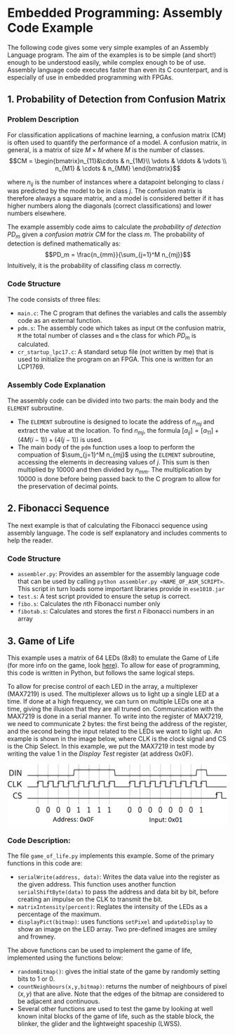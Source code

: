 # Embedded Programming: Assembly Code Example
The following code gives some very simple examples of an Assembly Language program. The aim of the examples is to be simple (and short!) enough to be understood easily, while complex enough to be of use. Assembly language code executes faster than even its C counterpart, and is especially of use in embedded programming with FPGAs.

## 1. Probability of Detection from Confusion Matrix
### Problem Description
For classification applications of machine learning, a confusion matrix (CM) is often used to quantify the performance of a model. A confusion matrix, in general, is a matrix of size $M\times M$ where $M$ is the number of classes.
$$CM = \begin{bmatrix}n_{11}&\cdots & n_{1M}\\
\vdots & \ddots & \vdots \\
n_{M1} & \cdots & n_{MM}
\end{bmatrix}$$

where $n_{ij}$ is the number of instances where a datapoint belonging to class $i$ was predicted by the model to be in class $j$. The confusion matrix is therefore always a square matrix, and a model is considered better if it has higher numbers along the diagonals (correct classifications) and lower numbers elsewhere.

The example assembly code aims to calculate the *probability of detection* $PD_m$ given a *confusion matrix* $CM$ for the class $m$. The probability of detection is defined mathematically as:
$$PD_m = \frac{n_{mm}}{\sum_{j=1}^M n_{mj}}$$
Intuitively, it is the probability of classifing class $m$ correctly.

### Code Structure
The code consists of three files:
 - `main.c`: The C program that defines the variables and calls the assembly code as an external function.
 - `pdm.s`: The assembly code which takes as input `CM` the confusion matrix, `M` the total number of classes and `m` the class for which $PD_m$ is calculated.
 - `cr_startup_lpc17.c`: A standard setup file (not written by me) that is used to initialize the program on an FPGA. This one is written for an LCP1769.

### Assembly Code Explanation
The assembly code can be divided into two parts: the main body and the `ELEMENT` subroutine.
 - The `ELEMENT` subroutine is designed to locate the address of $n_{mj}$ and extract the value at the location. To find $n_{mj}$, the formula $[a_{ij}] = [a_{11}] + (4M(i − 1)) + (4(j − 1))$ is used.
 - The main body of the `pdm` function uses a loop to perform the compuation of $\sum_{j=1}^M n_{mj}$ using the `ELEMENT` subroutine, accessing the elements in decreasing values of $j$. This sum is then multiplied by 10000 and then divided by $n_{mm}$. The multiplication by 10000 is done before being passed back to the C program to allow for the preservation of decimal points.

## 2. Fibonacci Sequence
The next example is that of calculating the Fibonacci sequence using assembly language. The code is self explanatory and includes comments to help the reader.

### Code Structure
 - `assembler.py`: Provides an assembler for the assembly language code that can be used by calling `python assembler.py <NAME_OF_ASM_SCRIPT>`. This script in turn loads some important libraries provide in `ese1010.jar`
 - `test.s`: A test script provided to ensure the setup is correct.
 - `fibo.s`: Calculates the $n$th Fibonacci number only
 - `fibotab.s`: Calculates and stores the first $n$ Fibonacci numbers in an array

## 3. Game of Life
This example uses a matrix of 64 LEDs (8x8) to emulate the Game of Life (for more info on the game, look [here](https://en.wikipedia.org/wiki/Conway%27s_Game_of_Life)). To allow for ease of programming, this code is written in Python, but follows the same logical steps.

To allow for precise control of each LED in the array, a multiplexer (MAX7219) is used. The multiplexer allows us to light up a single LED at a time. If done at a high frequency, we can turn on multiple LEDs one at a time, giving the illusion that they are all truned on. Communication with the MAX7219 is done in a serial manner. To write into the register of MAX7219, we need to communicate 2 bytes: the first being the address of the register, and the second being the input related to the LEDs we want to light up. An example is shown in the image below, where CLK is the clock signal and CS is the Chip Select. In this example, we put the MAX7219 in test mode by writing the value 1 in the *Display Test* register (at address 0x0F).

![Example of input to MAX7219](input_max7219.png)

### Code Description:
The file `game_of_life.py` implements this example. Some of the primary functions in this code are:
- `serialWrite(address, data)`: Writes the data value into the register as the given address. This function uses another function `serialShiftByte(data)` to pass the address and data bit by bit, before creating an impulse on the CLK to transmit the bit.
- `matrixIntensity(percent)`: Reglates the intensity of the LEDs as a percentage of the maximum.
- `displayPict(bitmap)`: uses functions `setPixel` and `updateDisplay` to show an image on the LED array. Two pre-defined images are smiley and frowney.

The above functions can be used to implement the game of life, implemented using the functions below:
 - `randomBitmap()`: gives the initial state of the game by randomly setting bits to 1 or 0.
 - `countNeighbours(x,y,bitmap)`: returns the number of neighbours of pixel $(x,y)$ that are alive. Note that the edges of the bitmap are considered to be adjacent and continuous.
 - Several other functions are used to test the game by looking at well known inital blocks of the game of life, such as the stable block, the blinker, the glider and the lightweight spaceship (LWSS).